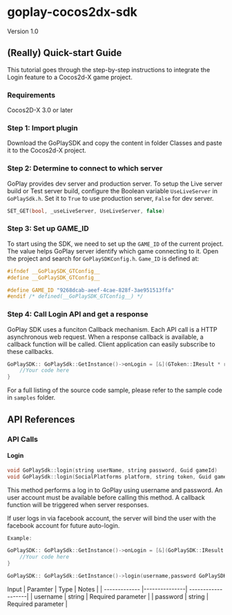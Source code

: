 # goplay-cocos2dx-sdk
Version 1.0

## (Really) Quick-start Guide
This tutorial goes through the step-by-step instructions to integrate the Login feature to a Cocos2d-X game project.

### Requirements
Cocos2D-X 3.0 or later
### Step 1: Import plugin
Download the GoPlaySDK and copy the content in folder Classes and paste it to the Cocos2d-X project. 
### Step 2: Determine to connect to which server
GoPlay provides dev server and production server. To setup the Live server build or Test server build, configure the Boolean variable `UseLiveServer` in `GoPlaySdk.h`. Set it to `True` to use production server, `False` for dev server.
```c++
SET_GET(bool, _useLiveServer, UseLiveServer, false)
```
### Step 3: Set up GAME_ID
To start using the SDK, we need to set up the `GAME_ID` of the current project. The value helps GoPlay server identify which game connecting to it.
Open the project and search for `GoPlaySDKConfig.h`. `Game_ID` is defined at:
```c++
#ifndef __GoPlaySDK_GTConfig__
#define __GoPlaySDK_GTConfig__

#define GAME_ID "9268dcab-aeef-4cae-828f-3ae951513ffa"
#endif /* defined(__GoPlaySDK_GTConfig__) */
```
### Step 4: Call Login API and get a response
GoPlay SDK uses a funciton Callback mechanism. Each API call is a HTTP asynchronous web request. When a response callback is available, a callback function will be called. Client application can easily subscribe to these callbacks.
```c++
GoPlaySDK:: GoPlaySdk::GetInstance()->onLogin = [&](GToken::IResult * r) {
	//Your code here
} 
```
For a full listing of the source code sample, please refer to the sample code in `samples` folder.

## API References
### API Calls
#### Login
```c++
void GoPlaySdk::login(string userName, string password, Guid gameId)
void GoPlaySdk::login(SocialPlatforms platform, string token, Guid gameId);
```
This method performs a log in to GoPlay using username and password. An user account must be available before calling this method.
A callback function will be triggered when server responses.

If user logs in via facebook account, the server will bind the user with the facebook account for future auto-login.
```c++
Example:

GoPlaySDK:: GoPlaySdk::GetInstance()->onLogin = [&](GoPlaySDK::IResult * r) {
	//Your code here
}

GoPlaySDK:: GoPlaySdk::GetInstance()->login(username,password GoPlaySDK::Guid(Id)); 
```
Input
| Paramter      | Type          | Notes              |
| ------------- |---------------| -------------------|
| username      | string        | Required parameter |
| password      | string        | Required parameter |
